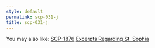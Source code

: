 ```yaml
---
style: default
permalink: scp-031-j
title: scp-031-j
---
```

You may also like:
[SCP-1876](http://scp-wiki.net/scp-1876)
[Excerpts Regarding St. Sophia](http://scp-wiki.net/excerpts-regarding-st-sophia)